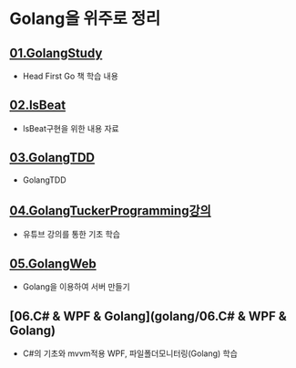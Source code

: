 # Golang을 위주로 정리   

## [01.GolangStudy](../01.GolangStudy/)

- Head First Go 책 학습 내용   
## [02.lsBeat](golang/02.lsBeat/)
- lsBeat구현을 위한 내용 자료
## [03.GolangTDD](golang/03.GolangTDD/)
- GolangTDD 
## [04.GolangTuckerProgramming강의](golang/04.GolangTuckerProgramming강의)
- 유튜브 강의를 통한 기초 학습
## [05.GolangWeb](golang/05.GolangWeb)
- Golang을 이용하여 서버 만들기
## [06.C# & WPF & Golang](golang/06.C# & WPF & Golang)
- C#의 기초와 mvvm적용 WPF, 파일폴더모니터링(Golang) 학습
